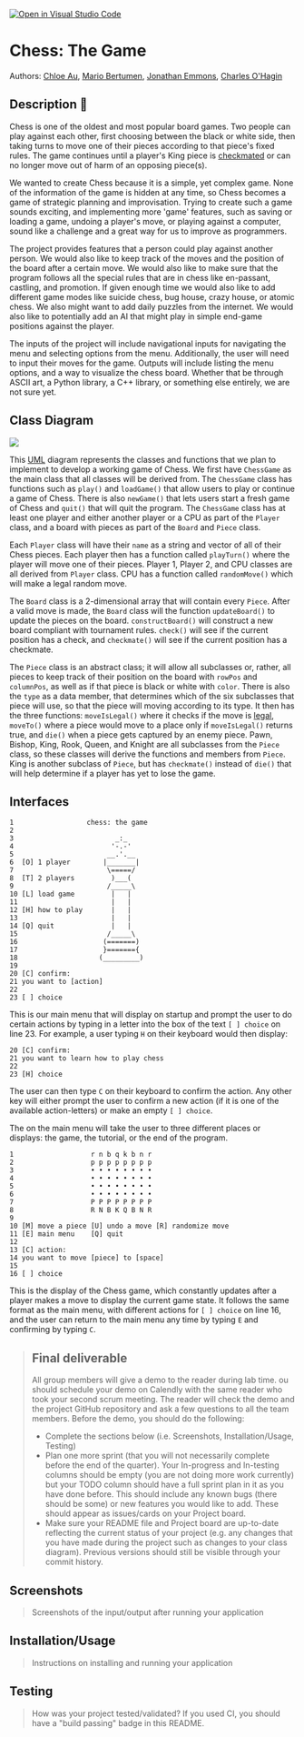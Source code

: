[![Open in Visual Studio Code](https://classroom.github.com/assets/open-in-vscode-c66648af7eb3fe8bc4f294546bfd86ef473780cde1dea487d3c4ff354943c9ae.svg)](https://classroom.github.com/online_ide?assignment_repo_id=8880745&assignment_repo_type=AssignmentRepo)
# Chess: The Game
 
 Authors: [Chloe Au](https://github.com/lumpydumpling), [Mario Bertumen](https://github.com/mahonaisse), [Jonathan Emmons](https://github.com/Jonathanace), [Charles O'Hagin](https://github.com/CharlesEOhagin)

## Description 📝
Chess is one of the oldest and most popular board games. Two people can play against each other, first choosing between the black or white side, then taking turns to move one of their pieces according to that piece's fixed rules. The game continues until a player's King piece is [checkmated](https://www.chess.com/terms/check-chess#:~:text=When%20a%20king%20is%20attacked,must%20get%20out%20of%20check!) or can no longer move out of harm of an opposing piece(s).

We wanted to create Chess because it is a simple, yet complex game. None of the information of the game is hidden at any time, so Chess becomes a game of strategic planning and improvisation. Trying to create such a game sounds exciting, and implementing more 'game' features, such as saving or loading a game, undoing a player's move, or playing against a computer, sound like a challenge and a great way for us to improve as programmers.

The project provides features that a person could play against another person. We would also like to keep track of the moves and the position of the board after a certain move. We would also like to make sure that the program follows all the special rules that are in chess like en-passant, castling, and promotion. If given enough time we would also like to add different game modes like suicide chess, bug house, crazy house, or atomic chess. We also might want to add daily puzzles from the internet. We would also like to potentially add an AI that might play in simple end-game positions against the player.

The inputs of the project will include navigational inputs for navigating the menu and selecting options from the menu. Additionally, the user will need to input their moves for the game. Outputs will include listing the menu options, and a way to visualize the chess board. Whether that be through ASCII art, a Python library, a C++ library, or something else entirely, we are not sure yet.

## Class Diagram
![](Transparent_Chess_Class_Diagram.png)

This [UML](https://www-sop.inria.fr/axis/cbrtools/usermanual-eng/Print/UMLNotationPrint.html#:~:text=The%20UML%20notation%20is%20a,classes%2C%20objects%20and%20sequence%20diagrams) diagram represents the classes and functions that we plan to implement to develop a working game of Chess. We first have `ChessGame` as the main class that all classes will be derived from. The `ChessGame` class has functions such as `play()` and `loadGame()` that allow users to play or continue a game of Chess. There is also `newGame()` that lets users start a fresh game of Chess and `quit()` that will quit the program. The `ChessGame` class has at least one player and either another player or a CPU as part of the `Player` class, and a board with pieces as part of the `Board` and `Piece` class.

Each `Player` class will have their `name` as a string and vector of all of their Chess pieces. Each player then has a function called `playTurn()` where the player will move one of their pieces. Player 1, Player 2, and CPU classes are all derived from `Player` class. CPU has a function called `randomMove()` which will make a legal random move.

The `Board` class is a 2-dimensional array that will contain every `Piece`. After a valid move is made, the `Board` class will the function `updateBoard()` to update the pieces on the board. `constructBoard()` will construct a new board compliant with tournament rules. `check()` will see if the current position has a check, and `checkmate()` will see if the current position has a checkmate.

The `Piece` class is an abstract class; it will allow all subclasses or, rather, all pieces to keep track of their position on the board with `rowPos` and `columnPos`, as well as if that piece is black or white with `color`. There is also the `type` as a data member, that determines which of the six subclasses that piece will use, so that the piece will moving according to its type. It then has the three functions: `moveIsLegal()` where it checks if the move is [legal](https://chess.org/rules), `moveTo()` where a piece would move to a place only if `moveIsLegal()` returns true, and `die()` when a piece gets captured by an enemy piece. Pawn, Bishop, King, Rook, Queen, and Knight are all subclasses from the `Piece` class, so these classes will derive the functions and members from `Piece`. King is another subclass of `Piece`, but has `checkmate()` instead of `die()` that will help determine if a player has yet to lose the game.

## Interfaces
```
1                  chess: the game
2
3                         _:_
4                        '-.-'
5                       __.'.__
6  [O] 1 player        |_______|
7                       \=====/
8  [T] 2 players         )___(
9                       /_____\
10 [L] load game         |   |
11                       |   |
12 [H] how to play       |   |
13                       |   |
14 [Q] quit              |   |
15                      /_____\
16                     (=======)
17                     }======={
18                    (_________)
19 
20 [C] confirm:
21 you want to [action]
22
23 [ ] choice
```
This is our main menu that will display on startup and prompt the user to do certain actions by typing in a letter into the box of the text `[ ] choice` on line 23. For example, a user typing `H` on their keyboard would then display:
```
20 [C] confirm:
21 you want to learn how to play chess
22
23 [H] choice
```
The user can then type `C` on their keyboard to confirm the action. Any other key will either prompt the user to confirm a new action (if it is one of the available action-letters) or make an empty `[ ] choice`.

The  on the main menu will take the user to three different places or displays: the game, the tutorial, or the end of the program.

```
1                   r n b q k b n r
2                   p p p p p p p p
3                   • • • • • • • •
4                   • • • • • • • •
5                   • • • • • • • •
6                   • • • • • • • •
7                   P P P P P P P P
8                   R N B K Q B N R
9 
10 [M] move a piece [U] undo a move [R] randomize move
11 [E] main menu    [Q] quit
12
13 [C] action:
14 you want to move [piece] to [space]
15
16 [ ] choice
```
This is the display of the Chess game, which constantly updates after a player makes a move to display the current game state. It follows the same format as the main menu, with different actions for `[ ] choice` on line 16, and the user can return to the main menu any time by typing `E` and confirming by typing `C`.

 > ## Final deliverable
 > All group members will give a demo to the reader during lab time. ou should schedule your demo on Calendly with the same reader who took your second scrum meeting. The reader will check the demo and the project GitHub repository and ask a few questions to all the team members. 
 > Before the demo, you should do the following:
 > * Complete the sections below (i.e. Screenshots, Installation/Usage, Testing)
 > * Plan one more sprint (that you will not necessarily complete before the end of the quarter). Your In-progress and In-testing columns should be empty (you are not doing more work currently) but your TODO column should have a full sprint plan in it as you have done before. This should include any known bugs (there should be some) or new features you would like to add. These should appear as issues/cards on your Project board.
 > * Make sure your README file and Project board are up-to-date reflecting the current status of your project (e.g. any changes that you have made during the project such as changes to your class diagram). Previous versions should still be visible through your commit history. 
 
 ## Screenshots
 > Screenshots of the input/output after running your application
 ## Installation/Usage
 > Instructions on installing and running your application
 ## Testing
 > How was your project tested/validated? If you used CI, you should have a "build passing" badge in this README.
 
